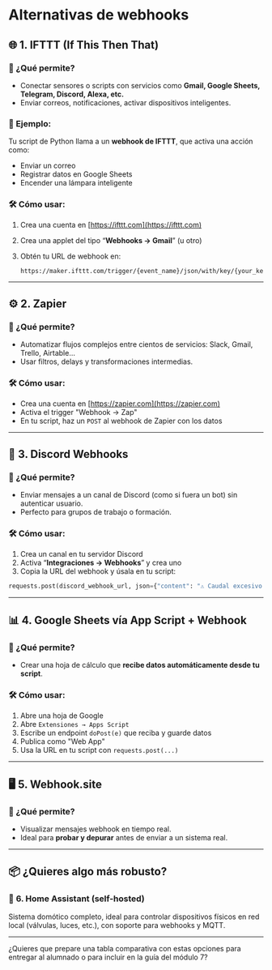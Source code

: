# Alternativas de webhooks

## 🌐 **1. IFTTT (If This Then That)**

### 🧩 ¿Qué permite?

* Conectar sensores o scripts con servicios como **Gmail, Google Sheets, Telegram, Discord, Alexa, etc.**
* Enviar correos, notificaciones, activar dispositivos inteligentes.

### 🔧 Ejemplo:

Tu script de Python llama a un **webhook de IFTTT**, que activa una acción como:

* Enviar un correo
* Registrar datos en Google Sheets
* Encender una lámpara inteligente

### 🛠 Cómo usar:

1. Crea una cuenta en [https://ifttt.com](https://ifttt.com)
2. Crea una applet del tipo “**Webhooks → Gmail**” (u otro)
3. Obtén tu URL de webhook en:

   ```
   https://maker.ifttt.com/trigger/{event_name}/json/with/key/{your_key}
   ```

---

## ⚙️ **2. Zapier**

### 🧩 ¿Qué permite?

* Automatizar flujos complejos entre cientos de servicios: Slack, Gmail, Trello, Airtable...
* Usar filtros, delays y transformaciones intermedias.

### 🛠 Cómo usar:

* Crea una cuenta en [https://zapier.com](https://zapier.com)
* Activa el trigger "Webhook → Zap"
* En tu script, haz un `POST` al webhook de Zapier con los datos

---

## 💬 **3. Discord Webhooks**

### 🧩 ¿Qué permite?

* Enviar mensajes a un canal de Discord (como si fuera un bot) sin autenticar usuario.
* Perfecto para grupos de trabajo o formación.

### 🛠 Cómo usar:

1. Crea un canal en tu servidor Discord
2. Activa “**Integraciones → Webhooks**” y crea uno
3. Copia la URL del webhook y úsala en tu script:

```python
requests.post(discord_webhook_url, json={"content": "⚠️ Caudal excesivo detectado"})
```

---

## 📊 **4. Google Sheets vía App Script + Webhook**

### 🧩 ¿Qué permite?

* Crear una hoja de cálculo que **recibe datos automáticamente desde tu script**.

### 🛠 Cómo usar:

1. Abre una hoja de Google
2. Abre `Extensiones → Apps Script`
3. Escribe un endpoint `doPost(e)` que reciba y guarde datos
4. Publica como "Web App"
5. Usa la URL en tu script con `requests.post(...)`

---

## 🖥 **5. Webhook.site**

### 🧩 ¿Qué permite?

* Visualizar mensajes webhook en tiempo real.
* Ideal para **probar y depurar** antes de enviar a un sistema real.

---

## 📦 ¿Quieres algo más robusto?

### 🧠 **6. Home Assistant (self-hosted)**

Sistema domótico completo, ideal para controlar dispositivos físicos en red local (válvulas, luces, etc.), con soporte para webhooks y MQTT.

---

¿Quieres que prepare una tabla comparativa con estas opciones para entregar al alumnado o para incluir en la guía del módulo 7?
